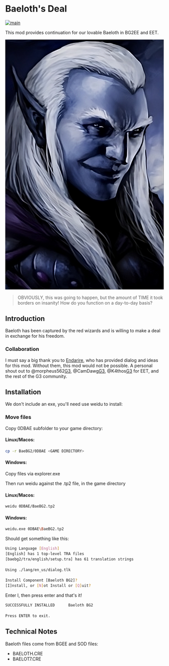 # Baeloth's Deal

[![main](https://github.com/dark0dave/BaeBG2/actions/workflows/main.yaml/badge.svg)](https://github.com/dark0dave/BaeBG2/actions/workflows/main.yaml)

This mod provides continuation for our lovable Baeloth in BG2EE and EET.

![All right... but NOT because you TOLD me to.](0DBAE/portraits/BAELOTHL.BMP)

> OBVIOUSLY, this was going to happen, but the amount of TIME it took borders on insanity! How do you function on a day-to-day basis?

## Introduction

Baeloth has been captured by the red wizards and is willing to make a deal in exchange for his freedom.

### Collaboration

I must say a big thank you to [Endarire](https://www.gibberlings3.net/profile/5772-endarire/), who has provided dialog and ideas for this mod. Without them, this mod would not be possible. A personal shout out to @morpheus562[G3](https://www.gibberlings3.net/profile/11591-morpheus562/), @CamDawg[G3](https://www.gibberlings3.net/profile/8-camdawg/), @K4thos[G3](https://www.gibberlings3.net/profile/6804-k4thos/) for EET, and the rest of the G3 community.

## Installation

We don't include an exe, you'll need use weidu to install:

### Move files

Copy 0DBAE subfolder to your game directory:

#### Linux/Macos:

```sh
cp -r BaeBG2/0DBAE <GAME DIRECTORY>
```

#### Windows:

Copy files via explorer.exe

Then run weidu against the .tp2 file, in the game directory

#### Linux/Macos:
```sh
weidu 0DBAE/BaeBG2.tp2
```

#### Windows:
```sh
weidu.exe 0DBAE\BaeBG2.tp2
```

Should get something like this:

```sh
Using Language [English]
[English] has 1 top-level TRA files
[baebg2/tra/english/setup.tra] has 61 translation strings

Using ./lang/en_us/dialog.tlk

Install Component [Baeloth BG2]?
[I]nstall, or [N]ot Install or [Q]uit?
```

Enter I, then press enter and that's it!

```sh
SUCCESSFULLY INSTALLED      Baeloth BG2

Press ENTER to exit.
```

## Technical Notes

Baeloth files come from BGEE and SOD files:

- BAELOTH.CRE
- BAELOT7.CRE
